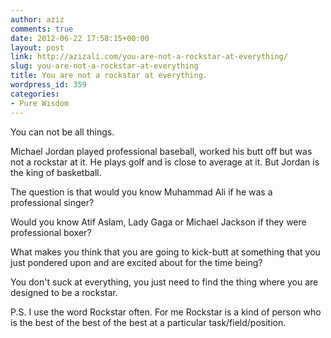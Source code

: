 ```yaml
---
author: aziz
comments: true
date: 2012-06-22 17:58:15+00:00
layout: post
link: http://azizali.com/you-are-not-a-rockstar-at-everything/
slug: you-are-not-a-rockstar-at-everything
title: You are not a rockstar at everything.
wordpress_id: 359
categories:
- Pure Wisdom
---
```


You can not be all things.

Michael Jordan played professional baseball, worked his butt off but was not a rockstar at it. He plays golf and is close to average at it. But Jordan is the king of basketball.

The question is that would you know Muhammad Ali if he was a professional singer?

Would you know Atif Aslam, Lady Gaga or Michael Jackson if they were professional boxer?

What makes you think that you are going to kick-butt at something that you just pondered upon and are excited about for the time being?

You don't suck at everything, you just need to find the thing where you are designed to be a rockstar.

P.S. I use the word Rockstar often. For me Rockstar is a kind of person who is the best of the best of the best at a particular task/field/position.
